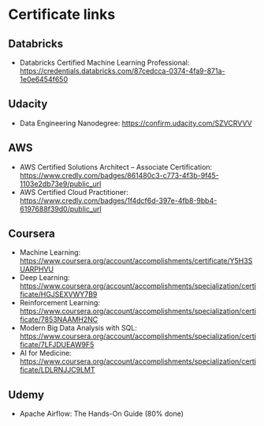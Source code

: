 # Certificate links

## Databricks
- Databricks Certified Machine Learning Professional: https://credentials.databricks.com/87cedcca-0374-4fa9-871a-1e0e6454f650

## Udacity
- Data Engineering Nanodegree: https://confirm.udacity.com/SZVCRVVV

## AWS
- AWS Certified Solutions Architect – Associate Certification: https://www.credly.com/badges/861480c3-c773-4f3b-9f45-1103e2db73e9/public_url
- AWS Certified Cloud Practitioner: https://www.credly.com/badges/1f4dcf6d-397e-4fb8-9bb4-6197688f39d0/public_url

## Coursera
- Machine Learning: https://www.coursera.org/account/accomplishments/certificate/Y5H3SUARPHVU
- Deep Learning: https://www.coursera.org/account/accomplishments/specialization/certificate/HGJSEXVWY7B9
- Reinforcement Learning: https://www.coursera.org/account/accomplishments/specialization/certificate/7853NAAMH2NC
- Modern Big Data Analysis with SQL: https://www.coursera.org/account/accomplishments/specialization/certificate/7LFJDUEAW9F5
- AI for Medicine: https://www.coursera.org/account/accomplishments/specialization/certificate/LDLRNJJC9LMT

## Udemy
- Apache Airflow: The Hands-On Guide (80% done)